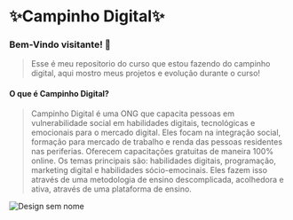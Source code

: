                                           
# ✨Campinho Digital✨

###  Bem-Vindo visitante! 🖖
>Esse é meu repositorio do curso que estou fazendo do campinho digital, aqui mostro meus projetos e evolução durante o curso!

####  O que é Campinho Digital?
> Campinho Digital é uma ONG que capacita pessoas em vulnerabilidade social em habilidades digitais, tecnológicas e emocionais para o mercado digital.
> Eles focam na integração social, formação para mercado de trabalho e renda das pessoas residentes nas periferias.
> Oferecem capacitações gratuitas de maneira 100% online. Os temas principais são: habilidades digitais, programação, marketing digital e habilidades sócio-emocinais. Eles fazem isso através de uma metodologia de ensino descomplicada, acolhedora e ativa, através de uma plataforma de ensino.



![Design sem nome](https://user-images.githubusercontent.com/107922389/175796543-e0b5d2fb-dd8e-447d-bf5b-d9100cef81cc.gif)
